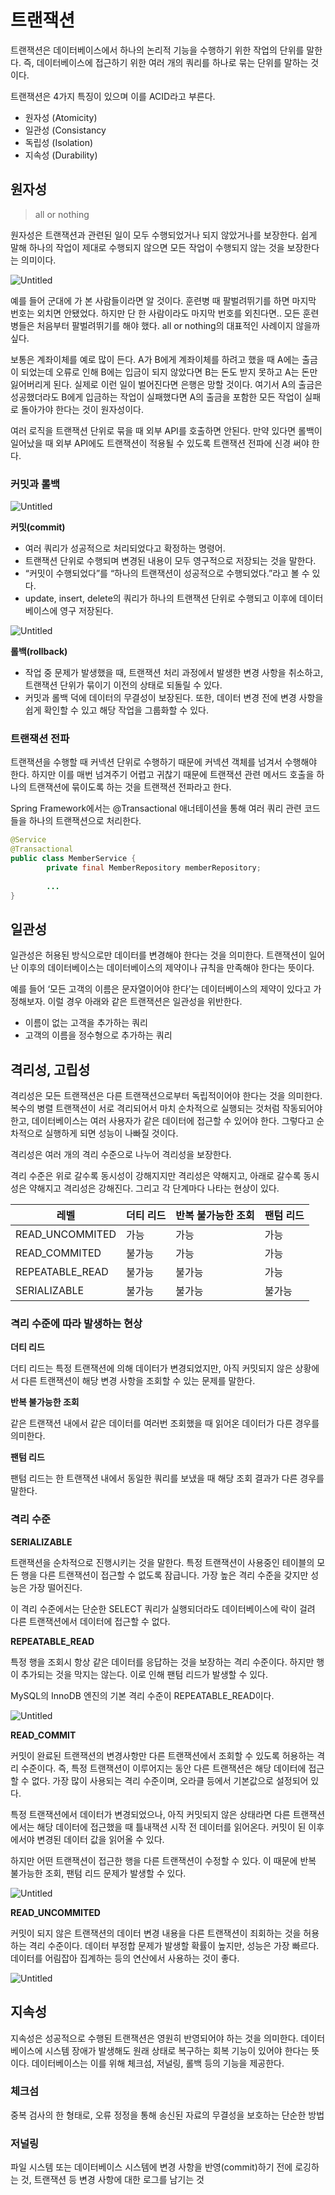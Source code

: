 # 트랜잭션

트랜잭션은 데이터베이스에서 하나의 논리적 기능을 수행하기 위한 작업의 단위를 말한다. 즉, 데이터베이스에 접근하기 위한 여러 개의 쿼리를 하나로 묶는 단위를 말하는 것이다.

트랜잭션은 4가지 특징이 있으며 이를 ACID라고 부른다.

- 원자성 (Atomicity)
- 일관성 (Consistancy
- 독립성 (Isolation)
- 지속성 (Durability)

## 원자성

> all or nothing
>

원자성은 트랜잭션과 관련된 일이 모두 수행되었거나 되지 않았거나를 보장한다. 쉽게 말해 하나의 작업이 제대로 수행되지 않으면 모든 작업이 수행되지 않는 것을 보장한다는 의미이다.

![Untitled](https://user-images.githubusercontent.com/108569685/230560578-5f2ca5f9-7e1f-4fb3-94c7-e75ca49a2700.png)

예를 들어 군대에 가 본 사람들이라면 알 것이다. 훈련병 때 팔벌려뛰기를 하면 마지막 번호는 외치면 안됐었다. 하지만 단 한 사람이라도 마지막 번호를 외친다면.. 모든 훈련병들은 처음부터 팔벌려뛰기를 해야 했다. all or nothing의 대표적인 사례이지 않을까 싶다.

보통은 계좌이체를 예로 많이 든다. A가 B에게 계좌이체를 하려고 했을 때 A에는 출금이 되었는데 오류로 인해 B에는 입금이 되지 않았다면 B는 돈도 받지 못하고 A는 돈만 잃어버리게 된다. 실제로 이런 일이 벌어진다면 은행은 망할 것이다. 여기서 A의 출금은 성공했더라도 B에게 입금하는 작업이 실패했다면 A의 출금을 포함한 모든 작업이 실패로 돌아가야 한다는 것이 원자성이다.

여러 로직을 트랜잭션 단위로 묶을 때 외부 API를 호출하면 안된다. 만약 있다면 롤백이 일어났을 때 외부 API에도 트랜잭션이 적용될 수 있도록 트랜잭션 전파에 신경 써야 한다.

### 커밋과 롤백

![Untitled](https://user-images.githubusercontent.com/108569685/230560676-535b974f-d667-4847-b639-4174c61ec38a.png)

**커밋(commit)**

- 여러 쿼리가 성공적으로 처리되었다고 확정하는 명령어.
- 트랜잭션 단위로 수행되며 변경된 내용이 모두 영구적으로 저장되는 것을 말한다.
- “커밋이 수행되었다”를 “하나의 트랜잭션이 성공적으로 수행되었다.”라고 볼 수 있다.
- update, insert, delete의 쿼리가 하나의 트랜잭션 단위로 수행되고 이후에 데이터베이스에 영구 저장된다.

![Untitled](https://user-images.githubusercontent.com/108569685/230561108-6838992e-61be-46ad-a3c4-8292c0a2ddb8.png)

**롤백(rollback)**

- 작업 중 문제가 발생했을 때, 트랜잭션 처리 과정에서 발생한 변경 사항을 취소하고, 트랜잭션 단위가 묶이기 이전의 상태로 되돌릴 수 있다.
- 커밋과 롤백 덕에 데이터의 무결성이 보장된다. 또한, 데이터 변경 전에 변경 사항을 쉽게 확인할 수 있고 해당 작업을 그룹화할 수 있다.

### 트랜잭션 전파

트랜잭션을 수행할 때 커넥션 단위로 수행하기 때문에 커넥션 객체를 넘겨서 수행해야 한다. 하지만 이를 매번 넘겨주기 어렵고 귀찮기 때문에 트랜잭션 관련 메서드 호출을 하나의 트랜잭션에 묶이도록 하는 것을 트랜잭션 전파라고 한다.

Spring Framework에서는 @Transactional 애너테이션을 통해 여러 쿼리 관련 코드들을 하나의 트랜잭션으로 처리한다.

```java
@Service
@Transactional
public class MemberService {
		private final MemberRepository memberRepository;
		
		...
}
```

## 일관성

일관성은 허용된 방식으로만 데이터를 변경해야 한다는 것을 의미한다. 트랜잭션이 일어난 이후의 데이터베이스는 데이터베이스의 제약이나 규칙을 만족해야 한다는 뜻이다.

예를 들어 ‘모든 고객의 이름은 문자열이어야 한다’는 데이터베이스의 제약이 있다고 가정해보자. 이럴 경우 아래와 같은 트랜잭션은 일관성을 위반한다.

- 이름이 없는 고객을 추가하는 쿼리
- 고객의 이름을 정수형으로 추가하는 쿼리

## 격리성, 고립성

격리성은 모든 트랜잭션은 다른 트랜잭션으로부터 독립적이어야 한다는 것을 의미한다. 복수의 병렬 트랜잭션이 서로 격리되어서 마치 순차적으로 실행되는 것처럼 작동되어야 한고, 데이터베이스는 여러 사용자가 같은 데이터에 접근할 수 있어야 한다. 그렇다고 순차적으로 실행하게 되면 성능이 나빠질 것이다.

격리성은 여러 개의 격리 수준으로 나누어 격리성을 보장한다.

격리 수준은 위로 갈수록 동시성이 강해지지만 격리성은 약해지고, 아래로 갈수록 동시성은 약해지고 격리성은 강해진다. 그리고 각 단계마다 나타는 현상이 있다.

| 레벨 | 더티 리드 | 반복 불가능한 조회  | 팬텀 리드 |
| --- | --- | --- | --- |
| READ_UNCOMMITED | 가능 | 가능 | 가능 |
| READ_COMMITED | 불가능 | 가능 | 가능 |
| REPEATABLE_READ | 불가능 | 불가능 | 가능 |
| SERIALIZABLE | 불가능 | 불가능 | 불가능 |

### 격리 수준에 따라 발생하는 현상

**더티 리드**

더티 리드는 특정 트랜잭션에 의해 데이터가 변경되었지만, 아직 커밋되지 않은 상황에서 다른 트랜잭션이 해당 변경 사항을 조회할 수 있는 문제를 말한다.

**반복 불가능한 조회**

같은 트랜잭션 내에서 같은 데이터를 여러번 조회했을 때 읽어온 데이터가 다른 경우를 의미한다.

**팬텀 리드**

팬텀 리드는 한 트랜잭션 내에서 동일한 쿼리를 보냈을 때 해당 조회 결과가 다른 경우를 말한다.

### 격리 수준

**SERIALIZABLE**

트랜잭션을 순차적으로 진행시키는 것을 말한다. 특정 트랜잭션이 사용중인 테이블의 모든 행을 다른 트랜잭션이 접근할 수 없도록 잠급니다. 가장 높은 격리 수준을 갖지만 성능은 가장 떨어진다.

이 격리 수준에서는 단순한 SELECT 쿼리가 실행되더라도 데이터베이스에 락이 걸려 다른 트랜잭션에서 데이터에 접근할 수 없다.

**REPEATABLE_READ**

특정 행을 조회시 항상 같은 데이터를 응답하는 것을 보장하는 격리 수준이다. 하지만 행이 추가되는 것을 막지는 않는다. 이로 인해 팬텀 리드가 발생할 수 있다.

MySQL의 InnoDB 엔진의 기본 격리 수준이 REPEATABLE_READ이다.

![Untitled](https://user-images.githubusercontent.com/108569685/230561237-45aadcdb-fe74-4fff-a1bc-cf4598ebdafd.png)

**READ_COMMIT**

커밋이 완료된 트랜잭션의 변경사항만 다른 트랜잭션에서 조회할 수 있도록 허용하는 격리 수준이다. 즉, 특정 트랜잭션이 이루어지는 동안 다른 트랜잭션은 해당 데이터에 접근할 수 없다. 가장 많이 사용되는 격리 수준이며, 오라클 등에서 기본값으로 설정되어 있다.

특정 트랜잭션에서 데이터가 변경되었으나, 아직 커밋되지 않은 상태라면 다른 트랜잭션에서는 해당 데이터에 접근했을 때 틀내잭션 시작 전 데이터를 읽어온다. 커밋이 된 이후에서야 변경된 데이터 값을 읽어올 수 있다.

하지만 어떤 트랜잭션이 접근한 행을 다른 트랜잭션이 수정할 수 있다. 이 때문에 반복 불가능한 조회, 팬텀 리드 문제가 발생할 수 있다.

![Untitled](https://user-images.githubusercontent.com/108569685/230561296-2c308a61-d1b6-490e-9631-aec277c2a26c.png)

**READ_UNCOMMITED**

커밋이 되지 않은 트랜잭션의 데이터 변경 내용을 다른 트랜잭션이 죄회하는 것을 허용하는 격리 수준이다. 데이터 부정합 문제가 발생할 확률이 높지만, 성능은 가장 빠르다. 데이터를 어림잡아 집계하는 등의 연산에서 사용하는 것이 좋다.

![Untitled](https://user-images.githubusercontent.com/108569685/230561351-f20da118-709d-4f6c-be71-3e2480654845.png)

## 지속성

지속성은 성공적으로 수행된 트랜잭션은 영원히 반영되어야 하는 것을 의미한다. 데이터베이스에 시스템 장애가 발생해도 원래 상태로 복구하는 회복 기능이 있어야 한다는 뜻이다. 데이터베이스는 이를 위해 체크섬, 저널링, 롤백 등의 기능을 제공한다.

### 체크섬

중복 검사의 한 형태로, 오류 정정을 통해 송신된 자료의 무결성을 보호하는 단순한 방법

### 저널링

파일 시스템 또는 데이터베이스 시스템에 변경 사항을 반영(commit)하기 전에 로깅하는 것, 트랜잭션 등 변경 사항에 대한 로그를 남기는 것